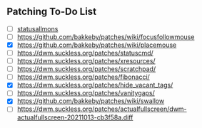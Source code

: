 ## Patching To-Do List

- [ ] [statusallmons](https://dwm.suckless.org/patches/statusallmons/)
- [ ] https://github.com/bakkeby/patches/wiki/focusfollowmouse
- [x] https://github.com/bakkeby/patches/wiki/placemouse
- [ ] https://dwm.suckless.org/patches/statuscmd/
- [ ] https://dwm.suckless.org/patches/xresources/
- [ ] https://dwm.suckless.org/patches/scratchpad/
- [ ] https://dwm.suckless.org/patches/fibonacci/
- [x] https://dwm.suckless.org/patches/hide_vacant_tags/
- [ ] https://dwm.suckless.org/patches/vanitygaps/
- [x] https://github.com/bakkeby/patches/wiki/swallow
- [ ] https://dwm.suckless.org/patches/actualfullscreen/dwm-actualfullscreen-20211013-cb3f58a.diff
